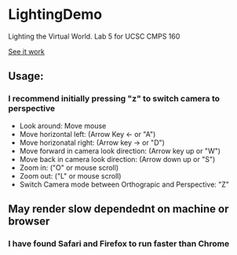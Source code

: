 # LightingDemo
Lighting the Virtual World. Lab 5 for UCSC CMPS 160

[See it work](https://jleckron.github.io/LightingDemo/)


## Usage:
### I recommend initially pressing "z" to switch camera to perspective 
  - Look around: Move mouse
  - Move horizontal left: (Arrow Key <- or "A")
  - Move horizonatal right: (Arrow key -> or "D")
  - Move forward in camera look direction: (Arrow key up or "W")
  - Move back in camera look direction: (Arrow down up or "S")
  - Zoom in: ("O" or mouse scroll)
  - Zoom out: ("L" or mouse scroll)
  - Switch Camera mode between Orthograpic and Perspective: "Z" 


## May render slow dependednt on machine or browser
### I have found Safari and Firefox to run faster than Chrome
